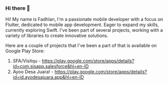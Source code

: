 ### Hi there 👋

Hi! My name is Fadhlan, I'm a passionate mobile developer with a focus on Flutter, dedicated to mobile app development. Eager to expand my skills, currently exploring Swift. I've been part of several projects, working with a variety of libraries to create innovative solutions.

Here are a couple of projects that I've been a part of that is available on Google Play Store:

1. SFA/Visitqu - https://play.google.com/store/apps/details?id=com.sisapp.salesforce&hl=en-ID
2. Ayoo Desa Juara! - https://play.google.com/store/apps/details?id=id.ayodesajuara.app&hl=en-ID
<!--
**fadhlansyaf/fadhlansyaf** is a ✨ _special_ ✨ repository because its `README.md` (this file) appears on your GitHub profile.

Here are some ideas to get you started:

- 🔭 I’m currently working on ...
- 🌱 I’m currently learning ...
- 👯 I’m looking to collaborate on ...
- 🤔 I’m looking for help with ...
- 💬 Ask me about ...
- 📫 How to reach me: ...
- 😄 Pronouns: ...
- ⚡ Fun fact: ...
-->
